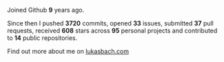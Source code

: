 Joined Github **9** years ago.

Since then I pushed **3720** commits, opened **33** issues, submitted **37** pull requests, received **608** stars across **95** personal projects and contributed to **14** public repositories.

Find out more about me on [lukasbach.com](https://lukasbach.com)
